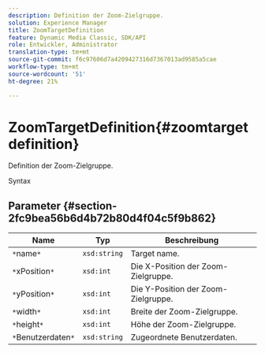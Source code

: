 ```yaml
---
description: Definition der Zoom-Zielgruppe.
solution: Experience Manager
title: ZoomTargetDefinition
feature: Dynamic Media Classic, SDK/API
role: Entwickler, Administrator
translation-type: tm+mt
source-git-commit: f6c97606d7a4209427316d7367013ad9585a5cae
workflow-type: tm+mt
source-wordcount: '51'
ht-degree: 21%

---
```



# ZoomTargetDefinition{#zoomtargetdefinition}

Definition der Zoom-Zielgruppe.

Syntax

## Parameter {#section-2fc9bea56b6d4b72b80d4f04c5f9b862}

| Name | Typ | Beschreibung |
|---|---|---|
| `*`name`*` | `xsd:string` | Target name. |
| `*`xPosition`*` | `xsd:int` | Die X-Position der Zoom-Zielgruppe. |
| `*`yPosition`*` | `xsd:int` | Die Y-Position der Zoom-Zielgruppe. |
| `*`width`*` | `xsd:int` | Breite der Zoom-Zielgruppe. |
| `*`height`*` | `xsd:int` | Höhe der Zoom-Zielgruppe. |
| `*`Benutzerdaten`*` | `xsd:string` | Zugeordnete Benutzerdaten. |

